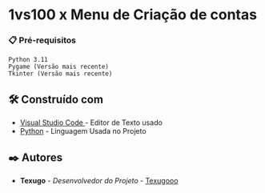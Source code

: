 # 1vs100 x Menu de Criação de contas

### 📋 Pré-requisitos

```
Python 3.11
Pygame (Versão mais recente)
Tkinter (Versão mais recente)
```

## 🛠️ Construído com

* [Visual Studio Code ](https://code.visualstudio.com/) - Editor de Texto usado
* [Python](https://python.org/) - Linguagem Usada no Projeto

## ✒️ Autores

* **Texugo** - *Desenvolvedor do Projeto* - [Texugooo](https://github.com/Texugooo)

